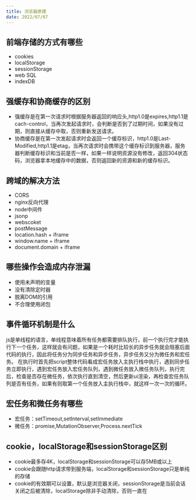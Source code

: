 ```yaml
---
title: 浏览器原理
date: 2022/07/07
---
```


## 前端存储的方式有哪些

- cookies
- localStorage
- sessionStorage
- web SQL
- indexDB

## 强缓存和协商缓存的区别

- 强缓存是在第一次请求时根据服务器返回的响应头,http1.0是expires,http1.1是cach-control，当再次发起请求时，会判断是否到了过期时间，如果没有过期，则直接从缓存中取，否则重新发送请求。
- 协商缓存是在第一次发起请求时会返回一个缓存标识，http1.0是Last-Modified,http1.1是etag，当再次请求时会携带这个缓存标识到服务器，服务器判断缓存标识和当前是否一样，如果一样说明资源没有修改，返回304状态码，浏览器拿本地缓存中的数据，否则返回新的资源和新的缓存标识。

## 跨域的解决方法

- CORS
- nginx反向代理
- node中间件
- jsonp
- webscoket
- postMessage
- location.hash + iframe
- window.name + iframe
- document.domain + iframe

## 哪些操作会造成内存泄漏

- 使用未声明的变量
- 没有清除定时器
- 脱离DOM的引用
- 不合理使用闭包

## 事件循环机制是什么

js是单线程的语言，单线程意味着所有任务都需要排队执行，前一个执行完才能执行下一个任务，这样就会有问题，如果是一个耗时比较长的异步任务就会阻塞后面代码的执行，因此将任务分为同步任务和异步任务，异步任务又分为微任务和宏任务。
在执行时首先把script整体代码看成宏任务放入主执行栈中执行，遇到同步任务立即执行，遇到宏任务放入宏任务队列，遇到微任务放入微任务队列，执行完后，检查是否存在微任务，依次执行直到清空，然后更新ui渲染，再检查宏任务队列是否有任务，如果有则取第一个任务放入主执行栈中，就这样一次一次的循环。

## 宏任务和微任务有哪些

- 宏任务：setTimeout,setInterval,setImmediate
- 微任务：promise,MutationObserver,Process.nextTick

## cookie，localStorage和sessionStorage区别

- cookie最多存4K，localStorage和sessionStorage可以存5MB或以上
- cookie会跟随http请求带到服务端，localStorage和sessionStorage只是单纯的存储
- cookie的有效期可以设置，默认是浏览器关闭，sessionStorage是当前会话关闭之后被清除，localStorage除非手动清除，否则一直在
